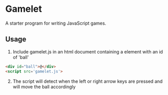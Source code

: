 # Gamelet

A starter program for writing JavaScript games.

## Usage

1. Include gamelet.js in an html document containing a element with an id of 'ball'

```html
<div id="ball">@</div>
<script src='gamelet.js'>
```

2. The script will detect when the left or right arrow keys are pressed and will move the ball accordingly
